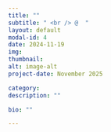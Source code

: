 ```yaml
---
title: ""
subtitle: " <br /> @  "
layout: default
modal-id: 4
date: 2024-11-19
img: 
thumbnail: 
alt: image-alt
project-date: November 2025

category: 
description: ""

bio: ""

---
```




